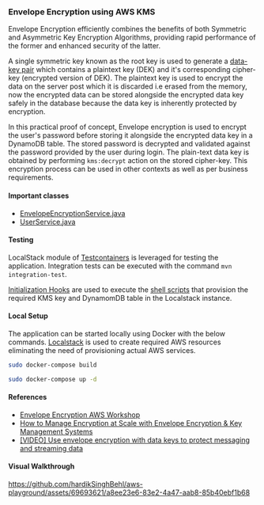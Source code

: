 ### Envelope Encryption using AWS KMS

Envelope Encryption efficiently combines the benefits of both Symmetric and Asymmetric Key Encryption Algorithms, providing rapid performance of the former and enhanced security of the latter.

A single symmetric key known as the root key is used to generate a [data-key pair](https://docs.aws.amazon.com/kms/latest/developerguide/concepts.html#data-key-pairs) which contains a plaintext key (DEK) and it's corresponding cipher-key (encrypted version of DEK). The plaintext key is used to encrypt the data on the server post which it is discarded i.e erased from the memory, now the encrypted data can be stored alongside the encrypted data key safely in the database because the data key is inherently protected by encryption.

In this practical proof of concept, Envelope encryption is used to encrypt the user's password before storing it alongside the encrypted data key in a DynamoDB table. The stored password is decrypted and validated against the password provided by the user during login. The plain-text data key is obtained by performing `kms:decrypt` action on the stored cipher-key. This encryption process can be used in other contexts as well as per business requirements.

#### Important classes
* [EnvelopeEncryptionService.java](https://github.com/hardikSinghBehl/aws-playground/blob/main/envelope-encryption/src/main/java/com/behl/cipherinator/service/EnvelopeEncryptionService.java)
* [UserService.java](https://github.com/hardikSinghBehl/aws-playground/blob/main/envelope-encryption/src/main/java/com/behl/cipherinator/service/UserService.java)

#### Testing
LocalStack module of [Testcontainers](https://java.testcontainers.org/modules/localstack/) is leveraged for testing the application. Integration tests can be executed with the command `mvn integration-test`. 

[Initialization Hooks](https://docs.localstack.cloud/references/init-hooks/) are used to execute the [shell scripts](https://github.com/hardikSinghBehl/aws-playground/tree/main/envelope-encryption/src/test/resources) that provision the required KMS key and DynamomDB table in the Localstack instance.

#### Local Setup
The application can be started locally using Docker with the below commands. [Localstack](https://www.localstack.cloud/) is used to create required AWS resources eliminating the need of provisioning actual AWS services.

```bash
sudo docker-compose build
```
```bash
sudo docker-compose up -d
```

#### References
* [Envelope Encryption AWS Workshop](https://catalog.us-east-1.prod.workshops.aws/workshops/aad9ff1e-b607-45bc-893f-121ea5224f24/en-US/keymanagement-kms/envelope-encryption)
* [How to Manage Encryption at Scale with Envelope Encryption & Key Management Systems](https://www.freecodecamp.org/news/envelope-encryption/)
* [[VIDEO] Use envelope encryption with data keys to protect messaging and streaming data](https://www.youtube.com/watch?v=ilA4Jftit2Y)

#### Visual Walkthrough

https://github.com/hardikSinghBehl/aws-playground/assets/69693621/a8ee23e6-83e2-4a47-aab8-85b40ebf1b68
